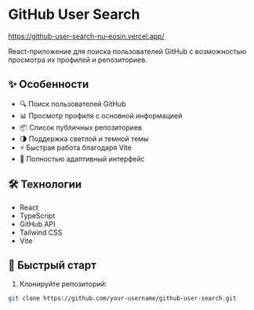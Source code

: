 # GitHub User Search

https://github-user-search-nu-eosin.vercel.app/

React-приложение для поиска пользователей GitHub с возможностью просмотра их профилей и репозиториев.

## ✨ Особенности

- 🔍 Поиск пользователей GitHub
- 📊 Просмотр профиля с основной информацией
- 📦 Список публичных репозиториев
- 🌗 Поддержка светлой и темной темы
- ⚡ Быстрая работа благодаря Vite
- 📱 Полностью адаптивный интерфейс

## 🛠 Технологии

- React
- TypeScript
- GitHub API
- Tailwind CSS
- Vite

## 🚀 Быстрый старт

1. Клонируйте репозиторий:
```bash
git clone https://github.com/your-username/github-user-search.git